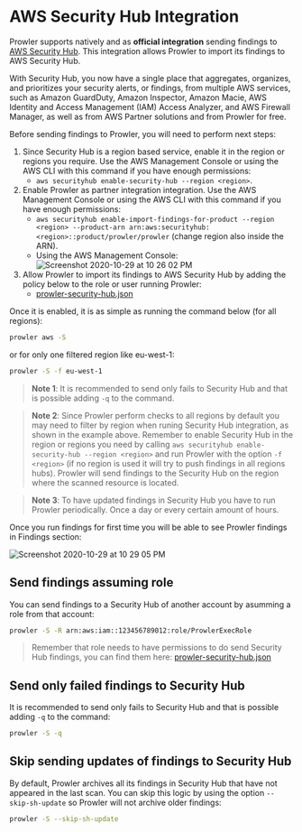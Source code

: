 # AWS Security Hub Integration

Prowler supports natively and as **official integration** sending findings to [AWS Security Hub](https://aws.amazon.com/security-hub). This integration allows Prowler to import its findings to AWS Security Hub.

With Security Hub, you now have a single place that aggregates, organizes, and prioritizes your security alerts, or findings, from multiple AWS services, such as Amazon GuardDuty, Amazon Inspector, Amazon Macie, AWS Identity and Access Management (IAM) Access Analyzer, and AWS Firewall Manager, as well as from AWS Partner solutions and from Prowler for free.

Before sending findings to Prowler, you will need to perform next steps:

1. Since Security Hub is a region based service, enable it in the region or regions you require. Use the AWS Management Console or using the AWS CLI with this command if you have enough permissions:
    - `aws securityhub enable-security-hub --region <region>`.
2. Enable Prowler as partner integration integration. Use the AWS Management Console or using the AWS CLI with this command if you have enough permissions:
    - `aws securityhub enable-import-findings-for-product --region <region> --product-arn arn:aws:securityhub:<region>::product/prowler/prowler` (change region also inside the ARN).
    - Using the AWS Management Console:
     ![Screenshot 2020-10-29 at 10 26 02 PM](https://user-images.githubusercontent.com/3985464/97634660-5ade3400-1a36-11eb-9a92-4a45cc98c158.png)
3. Allow Prowler to import its findings to AWS Security Hub by adding the policy below to the role or user running Prowler:
    - [prowler-security-hub.json](https://github.com/prowler-cloud/prowler/blob/master/permissions/prowler-security-hub.json)

Once it is enabled, it is as simple as running the command below (for all regions):

```sh
prowler aws -S
```

or for only one filtered region like eu-west-1:

```sh
prowler -S -f eu-west-1
```

> **Note 1**: It is recommended to send only fails to Security Hub and that is possible adding `-q` to the command.

> **Note 2**: Since Prowler perform checks to all regions by default you may need to filter by region when runing Security Hub integration, as shown in the example above. Remember to enable Security Hub in the region or regions you need by calling `aws securityhub enable-security-hub --region <region>` and run Prowler with the option `-f <region>` (if no region is used it will try to push findings in all regions hubs). Prowler will send findings to the Security Hub on the region where the scanned resource is located.

> **Note 3**: To have updated findings in Security Hub you have to run Prowler periodically. Once a day or every certain amount of hours.

Once you run findings for first time you will be able to see Prowler findings in Findings section:

![Screenshot 2020-10-29 at 10 29 05 PM](https://user-images.githubusercontent.com/3985464/97634676-66c9f600-1a36-11eb-9341-70feb06f6331.png)

## Send findings assuming role

You can send findings to a Security Hub of another account by asumming a role from that account:

```sh
prowler -S -R arn:aws:iam::123456789012:role/ProwlerExecRole
```

> Remember that role needs to have permissions to do send Security Hub findings, you can find them here: [prowler-security-hub.json](https://github.com/prowler-cloud/prowler/blob/master/permissions/prowler-security-hub.json)


## Send only failed findings to Security Hub

It is recommended to send only fails to Security Hub and that is possible adding `-q` to the command:

```sh
prowler -S -q
```


## Skip sending updates of findings to Security Hub

By default, Prowler archives all its findings in Security Hub that have not appeared in the last scan.
You can skip this logic by using the option `--skip-sh-update` so Prowler will not archive older findings:

```sh
prowler -S --skip-sh-update
```

